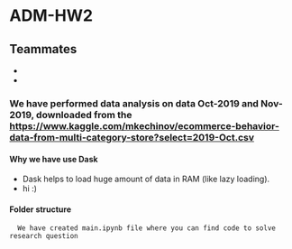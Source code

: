 # ADM-HW2

## Teammates
*
*

### We have performed data analysis on data Oct-2019 and Nov-2019, downloaded from the https://www.kaggle.com/mkechinov/ecommerce-behavior-data-from-multi-category-store?select=2019-Oct.csv

#### Why we have use Dask
* Dask helps to load huge amount of data in RAM (like lazy loading).
* hi :)



#### Folder structure
      We have created main.ipynb file where you can find code to solve research question

